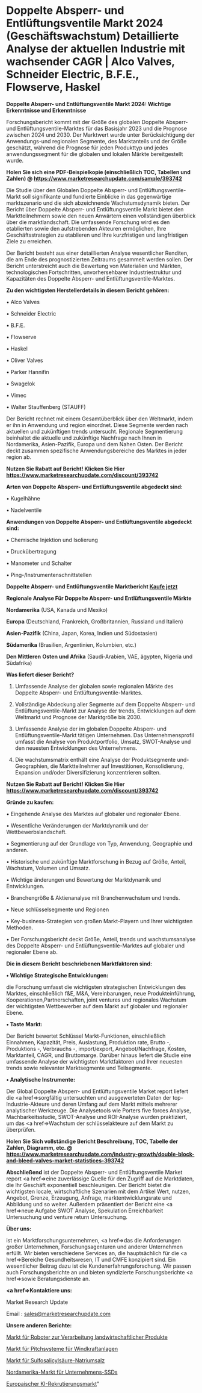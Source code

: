 # Doppelte Absperr- und Entlüftungsventile Markt 2024 (Geschäftswachstum) Detaillierte Analyse der aktuellen Industrie mit wachsender CAGR | Alco Valves, Schneider Electric, B.F.E., Flowserve, Haskel

<strong>Doppelte Absperr- und Entlüftungsventile Markt 2024: Wichtige Erkenntnisse und Erkenntnisse</strong>

Forschungsbericht kommt mit der Größe des globalen Doppelte Absperr- und Entlüftungsventile-Marktes für das Basisjahr 2023 und die Prognose zwischen 2024 und 2030. Der Marktwert wurde unter Berücksichtigung der Anwendungs-und regionalen Segmente, des Marktanteils und der Größe geschätzt, während die Prognose für jeden Produkttyp und jedes anwendungssegment für die globalen und lokalen Märkte bereitgestellt wurde.

<strong>Holen Sie sich eine PDF-Beispielkopie (einschließlich TOC, Tabellen und Zahlen) @
</strong><strong><a href=https://www.marketresearchupdate.com/sample/393742><strong>https://www.marketresearchupdate.com/sample/393742</u></font></a></strong></strong>

Die Studie über den Globalen Doppelte Absperr- und Entlüftungsventile-Markt soll signifikante und fundierte Einblicke in das gegenwärtige marktszenario und die sich abzeichnende Wachstumsdynamik bieten. Der Bericht über Doppelte Absperr- und Entlüftungsventile Markt bietet den Marktteilnehmern sowie den neuen Anwärtern einen vollständigen überblick über die marktlandschaft. Die umfassende Forschung wird es den etablierten sowie den aufstrebenden Akteuren ermöglichen, Ihre Geschäftsstrategien zu etablieren und Ihre kurzfristigen und langfristigen Ziele zu erreichen.

Der Bericht besteht aus einer detaillierten Analyse wesentlicher Renditen, die am Ende des prognostizierten Zeitraums gesammelt werden sollen. Der Bericht unterstreicht auch die Bewertung von Materialien und Märkten, technologischen Fortschritten, unvorhersehbarer Industriestruktur und Kapazitäten des Doppelte Absperr- und Entlüftungsventile-Marktes.

<strong>Zu den wichtigsten Herstellerdetails in diesem Bericht gehören:</strong>

• Alco Valves

• Schneider Electric

• B.F.E.

• Flowserve

• Haskel

• Oliver Valves

• Parker Hannifin

• Swagelok

• Vimec

• Walter Stauffenberg (STAUFF)

Der Bericht rechnet mit einem Gesamtüberblick über den Weltmarkt, indem er ihn in Anwendung und region einordnet. Diese Segmente werden nach aktuellen und zukünftigen trends untersucht. Regionale Segmentierung beinhaltet die aktuelle und zukünftige Nachfrage nach Ihnen in Nordamerika, Asien-Pazifik, Europa und dem Nahen Osten. Der Bericht deckt zusammen spezifische Anwendungsbereiche des Marktes in jeder region ab.

<strong>Nutzen Sie Rabatt auf Bericht! Klicken Sie Hier
</strong><strong><a href=https://www.marketresearchupdate.com/discount/393742>https://www.marketresearchupdate.com/discount/393742</b></u></font></strong></a>

<strong>Arten von Doppelte Absperr- und Entlüftungsventile abgedeckt sind:</strong>

• Kugelhähne

• Nadelventile

<strong>Anwendungen von Doppelte Absperr- und Entlüftungsventile abgedeckt sind:</strong>

• Chemische Injektion und Isolierung

• Druckübertragung

• Manometer und Schalter

• Ping-/Instrumentenschnittstellen

<strong>Doppelte Absperr- und Entlüftungsventile Marktbericht <a href=https://www.marketresearchupdate.com/buynow/393742>Kaufe jetzt</a></strong>

<strong>Regionale Analyse Für Doppelte Absperr- und Entlüftungsventile Märkte</strong>

<strong>Nordamerika</strong> (USA, Kanada und Mexiko)

<strong>Europa</strong> (Deutschland, Frankreich, Großbritannien, Russland und Italien)

<strong>Asien-Pazifik</strong> (China, Japan, Korea, Indien und Südostasien)

<strong>Südamerika</strong> (Brasilien, Argentinien, Kolumbien, etc.)

<strong>Den Mittleren</strong> <strong>Osten und Afrika</strong> (Saudi-Arabien, VAE, ägypten, Nigeria und Südafrika)

<strong>Was liefert dieser Bericht?</strong>

1. Umfassende Analyse der globalen sowie regionalen Märkte des Doppelte Absperr- und Entlüftungsventile-Marktes.

2. Vollständige Abdeckung aller Segmente auf dem Doppelte Absperr- und Entlüftungsventile-Markt zur Analyse der trends, Entwicklungen auf dem Weltmarkt und Prognose der Marktgröße bis 2030.

3. Umfassende Analyse der im globalen Doppelte Absperr- und Entlüftungsventile-Markt tätigen Unternehmen. Das Unternehmensprofil umfasst die Analyse von Produktportfolio, Umsatz, SWOT-Analyse und den neuesten Entwicklungen des Unternehmens.

4. Die wachstumsmatrix enthält eine Analyse der Produktsegmente und-Geographien, die Marktteilnehmer auf Investitionen, Konsolidierung, Expansion und/oder Diversifizierung konzentrieren sollten.

<strong>Nutzen Sie Rabatt auf Bericht! Klicken Sie Hier
</strong><strong><a href=https://www.marketresearchupdate.com/discount/393742>https://www.marketresearchupdate.com/discount/393742</b></u></font></strong></a>

<strong>Gründe zu kaufen:</strong>

• Eingehende Analyse des Marktes auf globaler und regionaler Ebene.

• Wesentliche Veränderungen der Marktdynamik und der Wettbewerbslandschaft.

• Segmentierung auf der Grundlage von Typ, Anwendung, Geographie und anderen.

• Historische und zukünftige Marktforschung in Bezug auf Größe, Anteil, Wachstum, Volumen und Umsatz.

• Wichtige änderungen und Bewertung der Marktdynamik und Entwicklungen.

• Branchengröße &amp; Aktienanalyse mit Branchenwachstum und trends.

• Neue schlüsselsegmente und Regionen

• Key-business-Strategien von großen Markt-Playern und Ihrer wichtigsten Methoden.

• Der Forschungsbericht deckt Größe, Anteil, trends und wachstumsanalyse des Doppelte Absperr- und Entlüftungsventile-Marktes auf globaler und regionaler Ebene ab.

<strong>Die in diesem Bericht beschriebenen Marktfaktoren sind:</strong>

<strong>• Wichtige Strategische Entwicklungen:</strong>

die Forschung umfasst die wichtigsten strategischen Entwicklungen des Marktes, einschließlich f&amp;E, M&amp;A, Vereinbarungen, neue Produkteinführung, Kooperationen,Partnerschaften, joint ventures und regionales Wachstum der wichtigsten Wettbewerber auf dem Markt auf globaler und regionaler Ebene.

<strong>• Taste Markt:</strong>

Der Bericht bewertet Schlüssel Markt-Funktionen, einschließlich Einnahmen, Kapazität, Preis, Auslastung, Produktion rate, Brutto -, Produktions -, Verbrauchs -, import/export, Angebot/Nachfrage, Kosten, Marktanteil, CAGR, und Bruttomarge. Darüber hinaus liefert die Studie eine umfassende Analyse der wichtigsten Marktfaktoren und Ihrer neuesten trends sowie relevanter Marktsegmente und Teilsegmente.

<strong>• Analytische Instrumente:</strong>

Der Global Doppelte Absperr- und Entlüftungsventile Market report liefert die <a href=>sorgf</a>ältig untersuchten und ausgewerteten Daten der top-Industrie-Akteure und deren Umfang auf dem Markt mittels mehrerer analytischer Werkzeuge. Die Analysetools wie Porters five forces Analyse, Machbarkeitsstudie, SWOT-Analyse und ROI-Analyse wurden praktiziert, um das <a href=>Wachstum</a> der schlüsselakteure auf dem Markt zu überprüfen.

<strong>Holen Sie Sich vollständige Bericht Beschreibung, TOC, Tabelle der Zahlen, Diagramm, etc. @ </strong><strong><a href=https://www.marketresearchupdate.com/industry-growth/double-block-and-bleed-valves-market-statistices-393742>https://www.marketresearchupdate.com/industry-growth/double-block-and-bleed-valves-market-statistices-393742</a></font></strong>

<strong>Abschließend</strong> ist der Doppelte Absperr- und Entlüftungsventile Market report <a href=>eine</a> zuverlässige Quelle für den Zugriff auf die Marktdaten, die Ihr Geschäft exponentiell beschleunigen. Der Bericht bietet die wichtigsten locale, wirtschaftliche Szenarien mit dem Artikel Wert, nutzen, Angebot, Grenze, Erzeugung, Anfrage, marktentwicklungsrate und Abbildung und so weiter. Außerdem präsentiert der Bericht eine <a href=>neue</a> Aufgabe SWOT Analyse, Spekulation Erreichbarkeit Untersuchung und venture return Untersuchung.

<strong>Über uns:</strong>

 ist ein Marktforschungsunternehmen, <a href=>das</a> die Anforderungen großer Unternehmen, Forschungsagenturen und anderer Unternehmen erfüllt. Wir bieten verschiedene Services an, die hauptsächlich für die <a href=>Bereiche</a> Gesundheitswesen, IT und CMFE konzipiert sind. Ein wesentlicher Beitrag dazu ist die Kundenerfahrungsforschung. Wir passen auch Forschungsberichte an und bieten syndizierte Forschungsberichte <a href=>sowie</a> Beratungsdienste an.

<strong><a href=>Kontaktiere uns:</a></strong>

Market Research Update

Email : sales@marketresearchupdate.com

<strong>Unsere anderen Berichte:</strong>

<a href=https://www.linkedin.com/pulse/agricultural-products-processing-robot-market>Markt für Roboter zur Verarbeitung landwirtschaftlicher Produkte</a>

<a href=https://www.linkedin.com/pulse/wind-turbine-pitch-system-market-analysis-segment>Markt für Pitchsysteme für Windkraftanlagen</a>

<a href=https://www.linkedin.com/pulse/sulfosalicylic-acid-sodium-salt-market-sizing-up-anticipating>Markt für Sulfosalicylsäure-Natriumsalz</a>

<a href=https://www.linkedin.com/pulse/north-america-enterprise-ssds-market-analysis>Nordamerika-Markt für Unternehmens-SSDs</a>

<a href=https://www.linkedin.com/pulse/europe-ai-recruitment-market-2023-demand>Europaischer KI-Rekrutierungsmarkt</a>"
